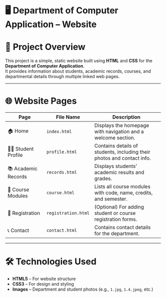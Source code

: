 # 🖥️ Department of Computer Application – Website

# 📘 Project Overview
This project is a simple, static website built using **HTML** and **CSS** for the **Department of Computer Application**.  
It provides information about students, academic records, courses, and departmental details through multiple linked web pages.

---

# 🌐 Website Pages
| Page | File Name | Description |
|------|------------|-------------|
| 🏠 Home | `index.html` | Displays the homepage with navigation and a welcome section. |
| 👨‍🎓 Student Profile | `profile.html` | Contains details of students, including their photos and contact info. |
| 📚 Academic Records | `records.html` | Displays students’ academic results and grades. |
| 🧾 Course Modules | `course.html` | Lists all course modules with code, name, credits, and semester. |
| 📝 Registration | `registration.html` | (Optional) For adding student or course registration forms. |
| 📞 Contact | `contact.html` | Contains contact details for the department. |

---

# 🛠️ Technologies Used
- **HTML5** – For website structure  
- **CSS3** – For design and styling  
- **Images** – Department and student photos (e.g., `1.jpg`, `1.4.jpeg`, etc.)  
